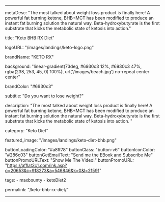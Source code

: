 ---

metaDesc: "The most talked about weight loss product is finally here! A powerful fat burning ketone, BHB+MCT has been modified to produce an instant fat burning solution the natural way. Beta-hydroxybutyrate is the first substrate that kicks the metabolic state of ketosis into action."

title: "Keto BHB RX Diet"

logoURL: "/images/landings/keto-logo.png"

brandName: "KETO RX" 

background: "linear-gradient(73deg, #6930c3 12%, #6930c3 47%, rgba(238, 253, 45, 0) 100%), url('/images/beach.jpg') no-repeat center center"

brandColor: "#6930c3"

subtitle: "Do you want to lose weight?"

description: "The most talked about weight loss product is finally here! A powerful fat burning ketone, BHB+MCT has been modified to produce an instant fat burning solution the natural way. Beta-hydroxybutyrate is the first substrate that kicks the metabolic state of ketosis into action. "

category: "Keto Diet"

featured_image: "/images/landings/keto-diet-bhb.png"

buttonLoadingColor: "#a8ff78"
buttonClass: "button-v6"
buttonIconColor: "#286c03"
buttonGetEmailText: "Send me the EBook and Subscribe Me"
buttonPromoURLText: "Show Me The Video!"
buttonPromoURL: "https://afflat3c1.com/lnk.asp?o=20653&c=918273&a=546846&k=0&l=21591"

tags: 
    - maxbounty
    - ketoDiet2

permalink: "/keto-bhb-rx-diet/"

---
